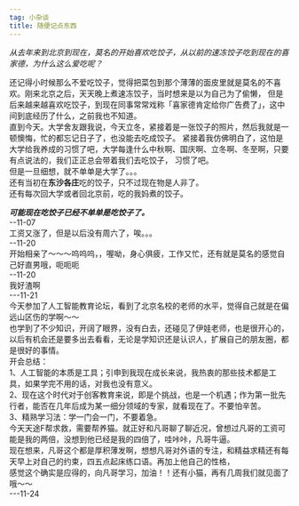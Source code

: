 ```yaml
---
tag: 小杂谈
title: 随便记点东西
---
```


*从去年来到北京到现在，莫名的开始喜欢吃饺子，从以前的速冻饺子吃到现在的喜家德，为什么这么爱吃呢？*

还记得小时候那么不爱吃饺子，觉得把菜包到那个薄薄的面皮里就是莫名的不喜欢。刚来北京之后，天天晚上煮速冻饺子，当时想来是以为自己为了偷懒，
但是后来越来越喜欢吃饺子，到现在同事常常戏称「喜家德肯定给你广告费了」，这中间到底经历了什么，之前我也不知道。  
直到今天。大学舍友跟我说，今天立冬，紧接着是一张饺子的照片，然后我就是一顿懊悔，忙的都忘记日子了，也没能去吃成饺子。
紧接着我仿佛明白了，这怕是大学给我养成的习惯了吧，大学每逢什么中秋啊、国庆啊、立冬啊、冬至啊，只要有点说法的，我们正正总会带着我们去吃饺子，
习惯了吧。  
但是一旦细想，就不单单是大学了。。。   
还有当初在**东沙各庄**吃的饺子，只不过现在物是人非了。  
还有每次回大学或者回北京前，吃的我妈煮的饺子。  

***可能现在吃饺子已经不单单是吃饺子了。***    
                        --11-07   
工资又涨了，但是以后没有周六了，唉。。。    
                        --11-20   
开始相亲了～～～呜呜呜，，喔呦，身心俱疲，工作又忙，还有就是莫名的感觉自己好直男哦，呃呃呃   
                        --11-20  
我好渣啊  
---11-21  
今天参加了人工智能教育论坛，看到了北京名校的老师的水平，觉得自己就是在偏远山区伤的学啊～～   
也学到了不少知识，开阔了眼界，没有白去，还碰见了伊娃老师，也是很开心的，以后有机会还是要多出去看看，无论是学知识还是认识人，扩展自己的朋友圈，都是很好的事情。  
开会总结：   
1、人工智能的本质是工具；引申到我现在成长来说，我热衷的那些技术都是工具，如果学完不用的话，对我也没有意义。  
2、现在这个时代对于创客教育来说，即是个挑战，也是一个机遇；作为第一批先行者，能否在几年后成为某一细分领域的专家，就看现在了。不要怕辛苦。   
3、精熟学习法：学一门会一门，不要着急。  
今天天途F帮求救，需要帮养猫。就正好和凡哥聊了聊近况，曾想过凡哥的工资可能是我的两倍，没想到他已经是我的四倍了，哇咔咔，凡哥牛逼。  
现在想来，凡哥这个都是厚积薄发啊，想想凡哥对外语的专注，和精益求精还有每天早上对自己的约束，四五点起床练口语。再加上他自己的性格，  
感觉这个确实是应得的，向凡哥学习，加油！！还有小猫，再有几周我们就见面了哦～～  
---11-24
